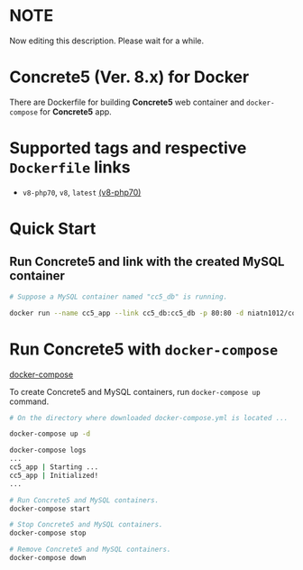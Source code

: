 # NOTE
Now editing this description. Please wait for a while.

# Concrete5 (Ver. 8.x) for Docker
There are Dockerfile for building **Concrete5** web container and `docker-compose` for **Concrete5** app.

# Supported tags and respective `Dockerfile` links

* `v8-php70`, `v8`, `latest` [(v8-php70)](https://github.com/Nia-TN1012/docker-concrete5/tree/master/dockerfiles/v8-php70)


# Quick Start

## Run **Concrete5** and link with the created MySQL container

```bash
# Suppose a MySQL container named "cc5_db" is running.

docker run --name cc5_app --link cc5_db:cc5_db -p 80:80 -d niatn1012/concrete5
```

# Run **Concrete5** with `docker-compose`

[docker-compose](https://github.com/Nia-TN1012/docker-concrete5/tree/master/docker-compose/)

To create Concrete5 and MySQL containers, run `docker-compose up` command.

```bash
# On the directory where downloaded docker-compose.yml is located ...

docker-compose up -d
```



```bash
docker-compose logs
...
cc5_app | Starting ...
cc5_app | Initialized!
...
```



```bash
# Run Concrete5 and MySQL containers.
docker-compose start

# Stop Concrete5 and MySQL containers.
docker-compose stop
```

```bash
# Remove Concrete5 and MySQL containers.
docker-compose down
```


